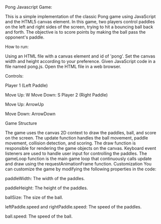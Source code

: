 Pong Javascript Game:

This is a simple implementation of the classic Pong game using JavaScript and the HTML5 canvas element. In this game, two players control paddles on the left and right sides of the screen, trying to hit a bouncing ball back and forth. The objective is to score points by making the ball pass the opponent's paddle.

How to run:

Using an HTML file with a canvas element and id of 'pong'. Set the canvas width and height according to your preference.
Given JavaScript code in a file named pong.js.
Open the HTML file in a web browser.

Controls:

Player 1 (Left Paddle)



Move Up: W
Move Down: S
Player 2 (Right Paddle)

Move Up: ArrowUp

Move Down: ArrowDown

Game Structure

The game uses the canvas 2D context to draw the paddles, ball, and score on the screen.
The update function handles the ball movement, paddle movement, collision detection, and scoring.
The draw function is responsible for rendering the game objects on the canvas.
Keyboard event listeners are used to handle user input for controlling the paddles.
The gameLoop function is the main game loop that continuously calls update and draw using the requestAnimationFrame function.
Customization
You can customize the game by modifying the following properties in the code:

paddleWidth: The width of the paddles.

paddleHeight: The height of the paddles.

ballSize: The size of the ball.

leftPaddle.speed and rightPaddle.speed: The speed of the paddles.

ball.speed: The speed of the ball.
